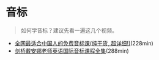 # 音标

> 如何学音标？建议先看一遍这几个视频。
- [全网最适合中国人的免费音标课(纯干货, 超详细!)](https://www.bilibili.com/video/BV1iV411z7Nj)(228min)
- [剑桥戴安娜老师英语国际音标课程全集](https://www.bilibili.com/video/BV1TR4y1H7G7)(288min)
